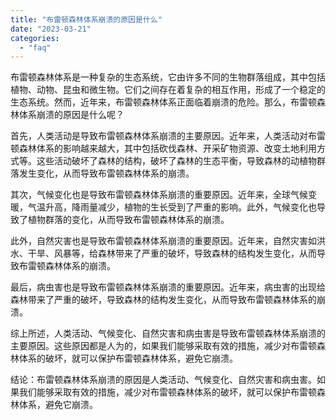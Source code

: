 ```yaml
---
title: "布雷顿森林体系崩溃的原因是什么"
date: "2023-03-21"
categories: 
  - "faq"
---
```


布雷顿森林体系是一种复杂的生态系统，它由许多不同的生物群落组成，其中包括植物、动物、昆虫和微生物。它们之间存在着复杂的相互作用，形成了一个稳定的生态系统。然而，近年来，布雷顿森林体系正面临着崩溃的危险。那么，布雷顿森林体系崩溃的原因是什么呢？

首先，人类活动是导致布雷顿森林体系崩溃的主要原因。近年来，人类活动对布雷顿森林体系的影响越来越大，其中包括砍伐森林、开采矿物资源、改变土地利用方式等。这些活动破坏了森林的结构，破坏了森林的生态平衡，导致森林的动植物群落发生变化，从而导致布雷顿森林体系的崩溃。

其次，气候变化也是导致布雷顿森林体系崩溃的重要原因。近年来，全球气候变暖，气温升高，降雨量减少，植物的生长受到了严重的影响。此外，气候变化也导致了植物群落的变化，从而导致布雷顿森林体系的崩溃。

此外，自然灾害也是导致布雷顿森林体系崩溃的重要原因。近年来，自然灾害如洪水、干旱、风暴等，给森林带来了严重的破坏，导致森林的结构发生变化，从而导致布雷顿森林体系的崩溃。

最后，病虫害也是导致布雷顿森林体系崩溃的重要原因。近年来，病虫害的出现给森林带来了严重的破坏，导致森林的结构发生变化，从而导致布雷顿森林体系的崩溃。

综上所述，人类活动、气候变化、自然灾害和病虫害是导致布雷顿森林体系崩溃的主要原因。这些原因都是人为的，如果我们能够采取有效的措施，减少对布雷顿森林体系的破坏，就可以保护布雷顿森林体系，避免它崩溃。

结论：布雷顿森林体系崩溃的原因是人类活动、气候变化、自然灾害和病虫害。如果我们能够采取有效的措施，减少对布雷顿森林体系的破坏，就可以保护布雷顿森林体系，避免它崩溃。

